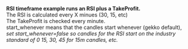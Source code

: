 <b>RSI timeframe example runs an RSI plus a TakeProfit. </b><br />
The RSI is calculated every X minues (30, 15, etc) <br />
The TakeProfit is checked every minute.<br />
start_whenever means that the candles start whenever (gekko default),<br />
<i>set start_whenever=false so candles for the RSI start on the industry standard of
0 15, 30, 45 for 15m candles, etc.</i>
